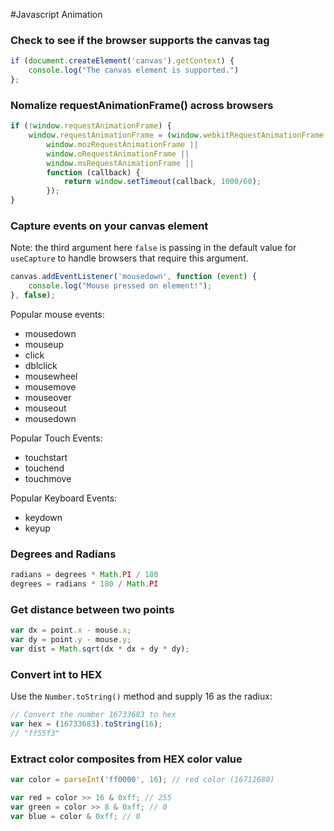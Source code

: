 #Javascript Animation

### Check to see if the browser supports the canvas tag

```js
﻿if (document.createElement('canvas').getContext) {
    console.log("The canvas element is supported.")
};
```

### Nomalize requestAnimationFrame() across browsers

```js
if (!window.requestAnimationFrame) {
    window.requestAnimationFrame = (window.webkitRequestAnimationFrame ||
        window.mozRequestAnimationFrame ||
        window.oRequestAnimationFrame ||
        window.msRequestAnimationFrame ||
        function (callback) {
            return window.setTimeout(callback, 1000/60);
        });
}
```

### Capture events on your canvas element

Note: the third argument here `false` is passing in the default value for
`useCapture` to handle browsers that require this argument.

```js
﻿canvas.addEventListener('mousedown', function (event) {
    console.log("Mouse pressed on element!");
}, false);
```

Popular mouse events:

- ﻿mousedown
- mouseup
- click
- dblclick
- mousewheel
- mousemove
- mouseover
- mouseout
- ﻿mousedown

Popular Touch Events:

- touchstart
- touchend
- touchmove

Popular Keyboard Events:

- keydown
- keyup


###  Degrees and Radians

```js
﻿radians = degrees * Math.PI / 180
degrees = radians * 180 / Math.PI
```

### Get distance between two points

```js
var dx = point.x - mouse.x;
var dy = point.y - mouse.y;
var dist = Math.sqrt(dx * dx + dy * dy);
```

### Convert int to HEX

Use the `Number.toString()` method and supply 16 as the radiux:

```js
// Convert the number 16733683 to hex
var hex = (16733683).toString(16);
// "ff55f3"
```

### Extract color composites from HEX color value

```js
var color = parseInt('ff0000', 16); // red color (16711680)

var red = color >> 16 & 0xff; // 255
var green = color >> 8 & 0xff; // 0
var blue = color & 0xff; // 0
```


